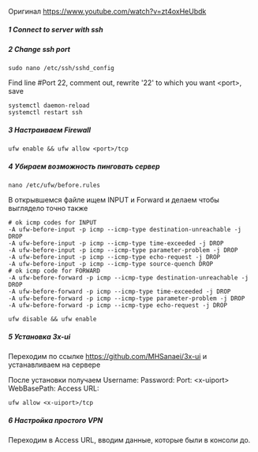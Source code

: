 Оригинал
https://www.youtube.com/watch?v=zt4oxHeUbdk

##### 1 Connect to server with ssh

##### 2 Change ssh port
``` shell
sudo nano /etc/ssh/sshd_config
```
Find line \#Port 22, comment out, rewrite '22' to which you want \<port\>, save
```shell
systemctl daemon-reload
systemctl restart ssh
```

##### 3 Настраиваем Firewall
```
ufw enable && ufw allow <port>/tcp
```

##### 4 Убираем возможность пинговать сервер
```shell
nano /etc/ufw/before.rules
```

В открывшемся файле ищем INPUT и Forward и делаем чтобы выглядело точно также
```
# ok icmp codes for INPUT
-A ufw-before-input -p icmp --icmp-type destination-unreachable -j DROP
-A ufw-before-input -p icmp --icmp-type time-exceeded -j DROP
-A ufw-before-input -p icmp --icmp-type parameter-problem -j DROP
-A ufw-before-input -p icmp --icmp-type echo-request -j DROP
-A ufw-before-input -p icmp --icmp-type source-quench DROP
# ok icmp code for FORWARD
-A ufw-before-forward -p icmp --icmp-type destination-unreachable -j DROP
-A ufw-before-forward -p icmp --icmp-type time-exceeded -j DROP
-A ufw-before-forward -p icmp --icmp-type parameter-problem -j DROP
-A ufw-before-forward -p icmp --icmp-type echo-request -j DROP
```

```shell
ufw disable && ufw enable
```

##### 5 Установка 3x-ui
Переходим по ссылке https://github.com/MHSanaei/3x-ui и устанавливаем на сервере

После установки получаем 
Username: 
Password: 
Port: \<x-uiport>
WebBasePath: 
Access URL: 

```shell
ufw allow <x-uiport>/tcp
```

##### 6 Настройка простого VPN 
Переходим в Access URL, вводим данные, которые были в консоли до.